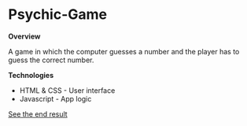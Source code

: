 # Psychic-Game

**Overview**

A game in which the computer guesses a number and the player has to guess the correct number. 

**Technologies**
  * HTML & CSS - User interface 
  * Javascript - App logic
  
[See the end result](https://ichumats22.github.io/Psychic-Game/)
